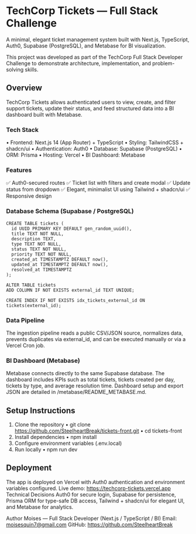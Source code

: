 # TechCorp Tickets — Full Stack Challenge
A minimal, elegant ticket management system built with Next.js, TypeScript, Auth0, Supabase (PostgreSQL), and Metabase for BI visualization.

This project was developed as part of the TechCorp Full Stack Developer Challenge to demonstrate architecture, implementation, and problem-solving skills.

## Overview
TechCorp Tickets allows authenticated users to view, create, and filter support tickets, update their status, and feed structured data into a BI dashboard built with Metabase.

### Tech Stack
•	Frontend: Next.js 14 (App Router) + TypeScript
•	Styling: TailwindCSS + shadcn/ui
•	Authentication: Auth0
•	Database: Supabase (PostgreSQL)
•	ORM: Prisma
•	Hosting: Vercel
•	BI Dashboard: Metabase

### Features
✅ Auth0-secured routes
✅ Ticket list with filters and create modal
✅ Update status from dropdown
✅ Elegant, minimalist UI using Tailwind + shadcn/ui
✅ Responsive design

### Database Schema (Supabase / PostgreSQL)
```
CREATE TABLE tickets (
  id UUID PRIMARY KEY DEFAULT gen_random_uuid(),
  title TEXT NOT NULL,
  description TEXT,
  type TEXT NOT NULL,
  status TEXT NOT NULL,
  priority TEXT NOT NULL,
  created_at TIMESTAMPTZ DEFAULT now(),
  updated_at TIMESTAMPTZ DEFAULT now(),
  resolved_at TIMESTAMPTZ
);

ALTER TABLE tickets 
ADD COLUMN IF NOT EXISTS external_id TEXT UNIQUE;

CREATE INDEX IF NOT EXISTS idx_tickets_external_id ON tickets(external_id);
```

### Data Pipeline
The ingestion pipeline reads a public CSV/JSON source, normalizes data, prevents duplicates via external_id, and can be executed manually or via a Vercel Cron job.

### BI Dashboard (Metabase)
Metabase connects directly to the same Supabase database. The dashboard includes KPIs such as total tickets, tickets created per day, tickets by type, and average resolution time.
Dashboard setup and export JSON are detailed in /metabase/README_METABASE.md.

## Setup Instructions
1. Clone the repository
•	git clone https://github.com/SteelheartBreak/tickets-front.git
•	cd tickets-front
2. Install dependencies
•	npm install
3. Configure environment variables (.env.local)
4. Run locally
•	npm run dev
## Deployment
The app is deployed on Vercel with Auth0 authentication and environment variables configured. Live demo: https://techcorp-tickets.vercel.app
Technical Decisions
Auth0 for secure login, Supabase for persistence, Prisma ORM for type-safe DB access, Tailwind + shadcn/ui for elegant UI, and Metabase for analytics.


Author
Moises — Full Stack Developer (Next.js / TypeScript / BI)
Email: moisesquin7@gmail.com
GitHub: https://github.com/SteelheartBreak
